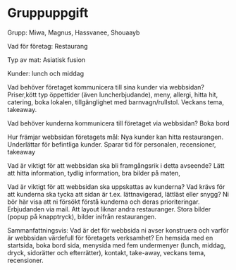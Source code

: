 # Gruppuppgift

Grupp: Miwa, Magnus, Hassvanee, Shouaayb

Vad för företag: Restaurang

Typ av mat: Asiatisk fusion

Kunder: lunch och middag

Vad behöver företaget kommunicera till sina kunder via webbsidan? Priser,kött typ öppettider (även luncherbjudande), meny, allergi, hitta hit, catering, boka lokalen, tillgänglighet med barnvagn/rullstol. Veckans tema, takeaway.

Vad behöver kunderna kommunicera till företaget via webbsidan? Boka bord

Hur främjar webbsidan företagets mål: Nya kunder kan hitta restaurangen. Underlättar för befintliga kunder. Sparar tid för personalen, recensioner, takeaway

Vad är viktigt för att webbsidan ska bli framgångsrik i detta avseende? Lätt att hitta information, tydlig information, bra bilder på maten,

Vad är viktigt för att webbsidan ska uppskattas av kunderna? Vad krävs för att kunderna ska tycka att sidan är t.ex. lättnavigerad, lättläst eller snygg? Ni bör här visa att ni försökt förstå kunderna och deras prioriteringar. Erbjudanden via mail. Att layout liknar andra restauranger. Stora bilder (popup på knapptryck), bilder inifrån restaurangen.

Sammanfattningsvis: Vad är det för webbsida ni avser konstruera och varför är webbsidan värdefull för företagets verksamhet? En hemsida med en startsida, boka bord sida, menysida med fem undermenyer (lunch, middag, dryck, sidorätter och efterrätter), kontakt, take-away, veckans tema, recensioner.
